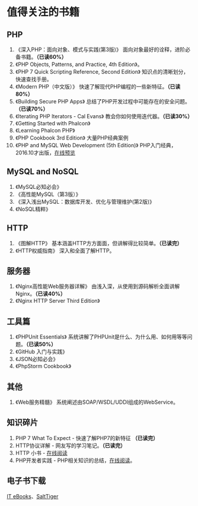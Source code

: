 # 值得关注的书籍

## PHP

1. 《深入PHP：面向对象、模式与实践(第3版)》 面向对象最好的诠释，进阶必备书籍。**（已读60%）**
2. 《PHP Objects, Patterns, and Practice, 4th Edition》。
3. 《PHP 7 Quick Scripting Reference, Second Edition》 知识点的清晰划分，快速查找手册。
4. 《Modern PHP（中文版）》 快速了解现代PHP编程的一些新特征。**（已读80%）**
5. 《Building Secure PHP Apps》 总结了PHP开发过程中可能存在的安全问题。**（已读70%）**
6. 《Iterating PHP Iterators - Cal Evans》 教会你如何使用迭代器。**（已读30%）**
7. 《Getting Started with Phalcon》
8. 《Learning Phalcon PHP》
9. 《PHP Cookbook 3rd Edition》 大量PHP经典案例
10. 《PHP and MySQL Web Development (5th Edition)》 PHP入门经典，2016.10才出版，[在线预览](https://www.amazon.com/PHP-MySQL-Development-Developers-Library/dp/0321833899/ref=dp_ob_title_bk)

## MySQL and NoSQL

1. 《MySQL必知必会》
2. 《高性能MySQL（第3版）》
3. 《深入浅出MySQL：数据库开发、优化与管理维护(第2版)》
4. 《NoSQL精粹》

## HTTP

1. 《图解HTTP》 基本涵盖HTTP方方面面，但讲解得比较简单。**（已读完）**
2. 《HTTP权威指南》 深入和全面了解HTTP。

## 服务器

1. 《Nginx高性能Web服务器详解》 由浅入深，从使用到源码解析全面讲解Nginx。**（已读40%）**
2. 《Nginx HTTP Server Third Edition》

## 工具篇

1. 《PHPUnit Essentials》 系统讲解了PHPUnit是什么、为什么用、如何用等等问题。**（已读50%）**
2. 《GitHub 入门与实践》
3. 《JSON必知必会》
4. 《PhpStorm Cookbook》

## 其他

1. 《Web服务精髓》 系统阐述由SOAP/WSDL/UDDI组成的WebService。

## 知识碎片

1. PHP 7 What To Expect - 快速了解PHP7的新特征 **（已读完）**
2. HTTP协议详解 - 网友写的学习笔记。**（已读完）**
3. HTTP 小书 - [在线阅读](http://www.ituring.com.cn/book/1791)
4. PHP开发者实践 - PHP相关知识的总结，[在线阅读](https://github.com/zacao/php-developer-prepares)。

## 电子书下载

[IT eBooks](http://it-ebooks.info/)、[SaltTiger](http://www.salttiger.com/)



